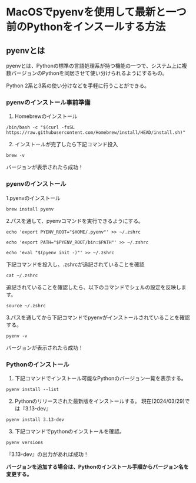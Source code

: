 # MacOSでpyenvを使用して最新と一つ前のPythonをインスールする方法

## pyenvとは
pyenvとは、Pythonの標準の言語処理系が持つ機能の一つで、システム上に複数バージョンのPythonを同居させて使い分けられるようにするもの。

Python 2系と3系の使い分けなどを手軽に行うことができる。

### pyenvのインストール事前準備
1. Homebrewのインストール
```
/bin/bash -c "$(curl -fsSL https://raw.githubusercontent.com/Homebrew/install/HEAD/install.sh)"
```
2. インストールが完了したら下記コマンド投入
```
brew -v
```
バージョンが表示されたら成功！

### pyenvのインストール
1.pyenvのインストール
```
brew install pyenv
```

2.パスを通して、pyenvコマンドを実行できるようにする。

```
echo 'export PYENV_ROOT="$HOME/.pyenv"' >> ~/.zshrc
```
```
echo 'export PATH="$PYENV_ROOT/bin:$PATH"' >> ~/.zshrc
```
```
echo 'eval "$(pyenv init -)"' >> ~/.zshrc
```

下記コマンドを投入し、.zshrcが追記されていることを確認
```
cat ~/.zshrc
```

追記されていることを確認したら、以下のコマンドでシェルの設定を反映します。
```
source ~/.zshrc
```

3.パスを通してから下記コマンドでpyenvがインストールされていることを確認する。
```
pyenv -v
```
バージョンが表示されたら成功！

### Pythonのインストール
1. 下記コマンドでインストール可能なPythonのバージョン一覧を表示する。
```
pyenv install --list
```
2. Pythonのリリースされた最新版をインストールする。
現在(2024/03/29)では『3.13-dev』
```
pyenv install 3.13-dev
```

3. 下記コマンドでpythonのインストールを確認。
```
pyenv versions
```

『3.13-dev』の出力があれば成功！

**バージョンを追加する場合は、Pythonのインストール手順からバージョン名を変更する。**
